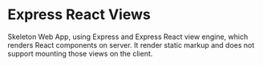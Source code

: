 # Express React Views

Skeleton Web App, using Express and Express React view engine, which renders React components on server. It render static markup and does not support mounting those views on the client.
